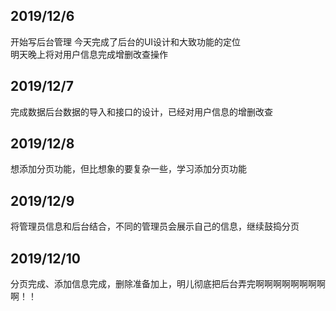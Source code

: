 ## 2019/12/6  
开始写后台管理   今天完成了后台的UI设计和大致功能的定位  
明天晚上将对用户信息完成增删改查操作  
## 2019/12/7    
完成数据后台数据的导入和接口的设计，已经对用户信息的增删改查  
## 2019/12/8  
想添加分页功能，但比想象的要复杂一些，学习添加分页功能  
## 2019/12/9  
将管理员信息和后台结合，不同的管理员会展示自己的信息，继续鼓捣分页  
## 2019/12/10  
分页完成、添加信息完成，删除准备加上，明儿彻底把后台弄完啊啊啊啊啊啊啊啊啊！！
